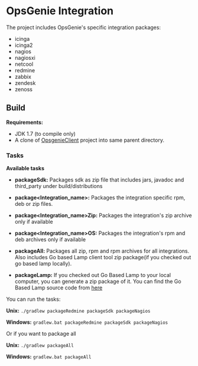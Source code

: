 # OpsGenie Integration

The project includes OpsGenie's specific integration packages:

* icinga
* icinga2
* nagios
* nagiosxi
* netcool
* redmine
* zabbix
* zendesk
* zenoss

## Build

**Requirements:** 

* JDK 1.7 (to compile only)
* A clone of [OpsgenieClient](https://github.com/opsgenie/opsgenieclient) project into same parent directory.

### Tasks

**Available tasks**

* **packageSdk:** Packages sdk as zip file that includes jars, javadoc and third_party under build/distributions
* **package\<Integration_name\>:** Packages the integration specific rpm, deb or zip files.
* **package\<Integration_name\>Zip:** Packages the integration's zip archive only if available
* **package\<Integration_name\>OS:** Packages the integration's rpm and deb archives only if available
* **packageAll:** Packages all zip, rpm and rpm archives for all integrations. Also includes Go based Lamp client tool zip package(if you checked out go based lamp locally).

* **packageLamp:** If you checked out Go Based Lamp to your local computer, you can generate a zip package of it. You can find the Go Based Lamp source code from [here](https://github.com/opsgenie/opsgenie-lamp)

You can run the tasks:

**Unix:** ``./gradlew packageRedmine packageSdk packageNagios``

**Windows:** ``gradlew.bat packageRedmine packageSdk packageNagios``

Or if you want to package all

**Unix:** ``./gradlew packageAll``

**Windows:** ``gradlew.bat packageAll``
